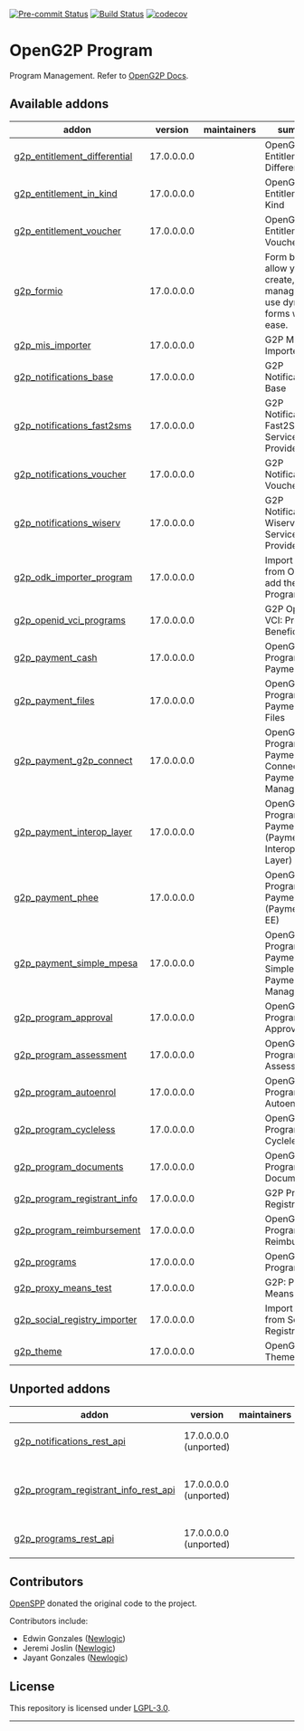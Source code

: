 
<!-- /!\ Non OCA Context : Set here the badge of your runbot / runboat instance. -->
[![Pre-commit Status](https://github.com/openg2p/openg2p-program/actions/workflows/pre-commit.yml/badge.svg?branch=17.0-develop)](https://github.com/openg2p/openg2p-program/actions/workflows/pre-commit.yml?query=branch%3A17.0-develop)
[![Build Status](https://github.com/openg2p/openg2p-program/actions/workflows/test.yml/badge.svg?branch=17.0-develop)](https://github.com/openg2p/openg2p-program/actions/workflows/test.yml?query=branch%3A17.0-develop)
[![codecov](https://codecov.io/gh/openg2p/openg2p-program/branch/17.0-develop/graph/badge.svg)](https://codecov.io/gh/openg2p/openg2p-program)
<!-- /!\ Non OCA Context : Set here the badge of your translation instance. -->

<!-- /!\ do not modify above this line -->

# OpenG2P Program

Program Management. Refer to [OpenG2P Docs](https://docs.openg2p.org).

<!-- /!\ do not modify below this line -->

<!-- prettier-ignore-start -->

[//]: # (addons)

Available addons
----------------
addon | version | maintainers | summary
--- | --- | --- | ---
[g2p_entitlement_differential](g2p_entitlement_differential/) | 17.0.0.0.0 |  | OpenG2P Entitlement: Differential
[g2p_entitlement_in_kind](g2p_entitlement_in_kind/) | 17.0.0.0.0 |  | OpenG2P Entitlement: In-Kind
[g2p_entitlement_voucher](g2p_entitlement_voucher/) | 17.0.0.0.0 |  | OpenG2P Entitlement: Voucher
[g2p_formio](g2p_formio/) | 17.0.0.0.0 |  | Form builders allow you to create, manage, and use dynamic forms with ease.
[g2p_mis_importer](g2p_mis_importer/) | 17.0.0.0.0 |  | G2P MIS Importer
[g2p_notifications_base](g2p_notifications_base/) | 17.0.0.0.0 |  | G2P Notifications: Base
[g2p_notifications_fast2sms](g2p_notifications_fast2sms/) | 17.0.0.0.0 |  | G2P Notifications: Fast2SMS Service Provider
[g2p_notifications_voucher](g2p_notifications_voucher/) | 17.0.0.0.0 |  | G2P Notifications: Voucher
[g2p_notifications_wiserv](g2p_notifications_wiserv/) | 17.0.0.0.0 |  | G2P Notifications: Wiserv SMS Service Provider
[g2p_odk_importer_program](g2p_odk_importer_program/) | 17.0.0.0.0 |  | Import records from ODK and add then into Program
[g2p_openid_vci_programs](g2p_openid_vci_programs/) | 17.0.0.0.0 |  | G2P OpenID VCI: Program Beneficiaries
[g2p_payment_cash](g2p_payment_cash/) | 17.0.0.0.0 |  | OpenG2P Program Payment: Cash
[g2p_payment_files](g2p_payment_files/) | 17.0.0.0.0 |  | OpenG2P Program Payments: In Files
[g2p_payment_g2p_connect](g2p_payment_g2p_connect/) | 17.0.0.0.0 |  | OpenG2P Program Payment: G2P Connect Payment Manager
[g2p_payment_interop_layer](g2p_payment_interop_layer/) | 17.0.0.0.0 |  | OpenG2P Program Payment (Payment Interoperability Layer)
[g2p_payment_phee](g2p_payment_phee/) | 17.0.0.0.0 |  | OpenG2P Program Payment (Payment Hub EE)
[g2p_payment_simple_mpesa](g2p_payment_simple_mpesa/) | 17.0.0.0.0 |  | OpenG2P Program Payment: Simple Mpesa Payment Manager
[g2p_program_approval](g2p_program_approval/) | 17.0.0.0.0 |  | OpenG2P Program: Approval
[g2p_program_assessment](g2p_program_assessment/) | 17.0.0.0.0 |  | OpenG2P Program: Assessment
[g2p_program_autoenrol](g2p_program_autoenrol/) | 17.0.0.0.0 |  | OpenG2P Programs: Autoenrol
[g2p_program_cycleless](g2p_program_cycleless/) | 17.0.0.0.0 |  | OpenG2P Programs: Cycleless
[g2p_program_documents](g2p_program_documents/) | 17.0.0.0.0 |  | OpenG2P Program: Documents
[g2p_program_registrant_info](g2p_program_registrant_info/) | 17.0.0.0.0 |  | G2P Program: Registrant Info
[g2p_program_reimbursement](g2p_program_reimbursement/) | 17.0.0.0.0 |  | OpenG2P Programs: Reimbursement
[g2p_programs](g2p_programs/) | 17.0.0.0.0 |  | OpenG2P Programs
[g2p_proxy_means_test](g2p_proxy_means_test/) | 17.0.0.0.0 |  | G2P: Proxy Means Test
[g2p_social_registry_importer](g2p_social_registry_importer/) | 17.0.0.0.0 |  | Import records from Social Registry
[g2p_theme](g2p_theme/) | 17.0.0.0.0 |  | OpenG2P Theme


Unported addons
---------------
addon | version | maintainers | summary
--- | --- | --- | ---
[g2p_notifications_rest_api](g2p_notifications_rest_api/) | 17.0.0.0.0 (unported) |  | G2P Notifications: REST API
[g2p_program_registrant_info_rest_api](g2p_program_registrant_info_rest_api/) | 17.0.0.0.0 (unported) |  | G2P Program : Program Registrant Info Rest API
[g2p_programs_rest_api](g2p_programs_rest_api/) | 17.0.0.0.0 (unported) |  | G2P Programs: REST API

[//]: # (end addons)

<!-- prettier-ignore-end -->

## Contributors

[OpenSPP](https://openspp.org) donated the original code to the project.

Contributors include:

* Edwin Gonzales ([Newlogic](https://newlogic.com))
* Jeremi Joslin ([Newlogic](https://newlogic.com))
* Jayant Gonzales ([Newlogic](https://newlogic.com))

## License

This repository is licensed under [LGPL-3.0](LICENSE).

----
<!-- /!\ Non OCA Context : Set here the full description of your organization. -->
